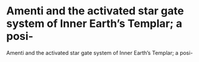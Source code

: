 # Amenti and the activated star gate system of Inner Earth’s Templar; a posi-

Amenti and the activated star gate system of Inner Earth’s Templar; a posi-